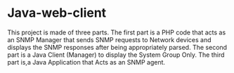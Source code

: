 # Java-web-client
This project is made of  three parts. The first part is a PHP code that acts as an SNMP Manager that sends SNMP requests to Network devices and displays the SNMP responses after being appropriately parsed. The second part is a Java Client (Manager) to display the System Group Only. The third part is,a Java Application that Acts as an SNMP agent.
